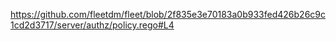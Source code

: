 https://github.com/fleetdm/fleet/blob/2f835e3e70183a0b933fed426b26c9c1cd2d3717/server/authz/policy.rego#L4